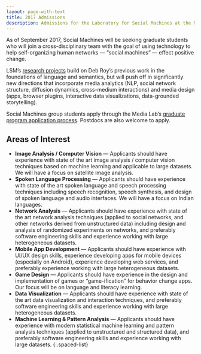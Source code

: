```yaml
---
layout: page-with-text
title: 2017 Admissions
description: Admissions for the Laboratory for Social Machines at the MIT Media Lab.
---
```


As of September 2017, Social Machines will be seeking graduate students who will join a cross-disciplinary team with the goal of using technology to help self-organizing human networks — “social machines” — effect positive change.

LSM’s [research projects](/media-analytics/projects) build on Deb Roy’s previous work in the foundations of language and semantics, but will push off in significantly new directions that incorporate media analytics (NLP, social network structure, diffusion dynamics, cross-medium interactions) and media design (apps, browser plugins, interactive data visualizations, data-grounded storytelling).

Social Machines group students apply through the Media Lab’s [graduate program application process](http://www.media.mit.edu/admissions/how-to-apply). Postdocs are also welcome to apply.

## Areas of Interest

- **Image Analysis / Computer Vision** — Applicants should have experience with state of the art image analysis / computer vision techniques based on machine learning and applicable to large datasets. We will have a focus on satellite image analysis.
- **Spoken Language Processing** — Applicants should have experience with state of the art spoken language and speech processing techniques including speech recognition, speech synthesis, and design of spoken language and audio interfaces. We will have a focus on Indian languages.
- **Network Analysis** — Applicants should have experience with state of the art network analysis techniques (applied to social networks, and other networks derived from unstructured data) including design and analysis of randomized experiments on networks, and preferably software engineering skills and experience working with large heterogeneous datasets.
- **Mobile App Development** — Applicants should have experience with UI/UX design skills, experience developing apps for mobile devices (especially on Android), experience developing web services, and preferably experience working with large heterogeneous datasets.
- **Game Design** — Applicants should have experience in the design and implementation of games or “game-ification” for behavior change apps. Our focus will be on language and literacy learning.
- **Data Visualization** — Applicants should have experience with state of the art data visualization and interaction techniques, and preferably software engineering skills and experience working with large heterogeneous datasets.
- **Machine Learning & Pattern Analysis** — Applicants should have experience with modern statistical machine learning and pattern analysis techniques (applied to unstructured and structured data), and preferably software engineering skills and experience working with large datasets.
{:.spaced-list}